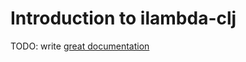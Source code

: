 # Introduction to ilambda-clj

TODO: write [great documentation](http://jacobian.org/writing/what-to-write/)

